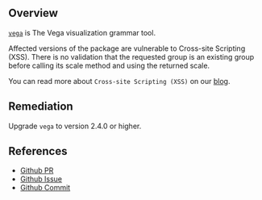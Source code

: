 ## Overview
[`vega`](https://www.npmjs.com/package/vega) is The Vega visualization grammar tool.

Affected versions of the package are vulnerable to Cross-site Scripting (XSS). There is no validation that the requested group is an existing group before calling its scale method and using the returned scale.

You can read more about `Cross-site Scripting (XSS)` on our [blog](https://snyk.io/blog/marked-xss-vulnerability/).

## Remediation
Upgrade `vega` to version 2.4.0 or higher.

## References
- [Github PR](https://github.com/vega/vega/pull/449)
- [Github Issue](https://github.com/vega/vega/issues/444)
- [Github Commit](https://github.com/vega/vega/compare/d778748acd9833e77d7b8380d3402d305b16c9e8...c97316c4462cde93297e0c7e861873131da8fb54)
